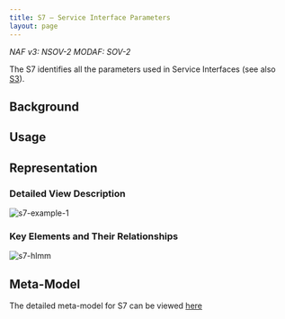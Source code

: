 ```yaml
---
title: S7 – Service Interface Parameters
layout: page
---
```


*NAF v3: NSOV-2 MODAF: SOV-2*

The S7 identifies all the parameters used in Service Interfaces (see
also [S3](s3.html)).

## Background

## Usage

## Representation

### Detailed View Description

![s7-example-1](http://nafdocs.org/wp-content/uploads/2013/06/s7-example-1.png)

### Key Elements and Their Relationships

![s7-hlmm](http://nafdocs.org/wp-content/uploads/2013/06/s7-hlmm.png)

## Meta-Model

The detailed meta-model for S7 can be viewed
[here](/modem/index.htm?goto=29)

